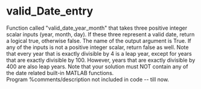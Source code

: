 # valid_Date_entry
Function called "valid_date_year_month" that takes three positive integer scalar inputs (year, month, day).
If these three represent a valid date, return a logical true, otherwise false. 
The name of the output argument is True. If any of the inputs is not a positive integer scalar, return false as well.
Note that every year that is exactly divisible by 4 is a leap year, except for years that are exactly divisible by 100. However, years that are exactly divisible by 400 are also leap years.
Note that your solution must NOT contain any of the date related built-in MATLAB functions.			
Program %comments/description not included in code -- till now.

